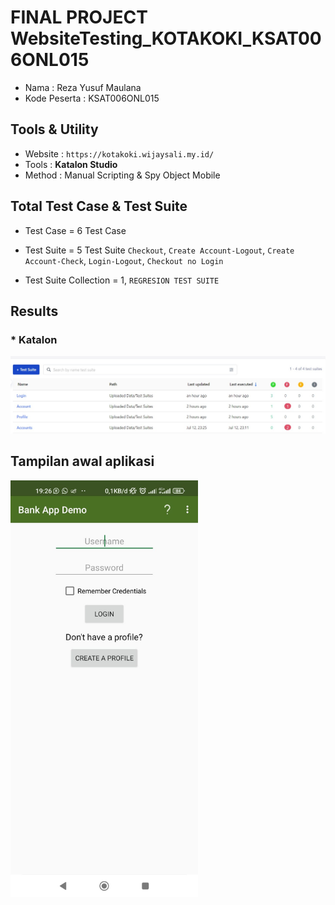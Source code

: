 # FINAL PROJECT WebsiteTesting_KOTAKOKI_KSAT006ONL015

- Nama : Reza Yusuf Maulana
- Kode Peserta : KSAT006ONL015

## Tools & Utility

- Website : `https://kotakoki.wijaysali.my.id/`
- Tools : <b>Katalon Studio</b>
- Method : Manual Scripting & Spy Object Mobile

## Total Test Case & Test Suite

- Test Case = 6 Test Case
- Test Suite = 5 Test Suite `Checkout`, `Create Account-Logout`, `Create Account-Check`, `Login-Logout`, `Checkout no Login`

- Test Suite Collection = 1, `REGRESION TEST SUITE`

## Results

### \* Katalon

<img src="https://github.com/rezaa98/MobileTesting_FinalProjekKatalonReza_KSAT006ONL015/blob/main/IMG/Reports.jpeg" width="1000">

## Tampilan awal aplikasi

<img src="https://github.com/rezaa98/MobileTesting_FinalProjekKatalonReza_KSAT006ONL015/blob/main/IMG/Tampilan%20antarmuka.jpeg" width="300">
